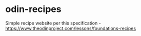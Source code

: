 # odin-recipes
Simple recipe website per this specification - https://www.theodinproject.com/lessons/foundations-recipes
